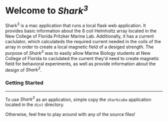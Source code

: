 <h1>Welcome to <i>Shark<sup>3</sup></i></h1>
Shark<sup>3</sup> is a mac application that runs a local flask web application. It provides basic information about the 8 coil Helmholtz array located in the New College of Florida Pritzker Marine Lab. Additionally, it has a current caclulator, which calculateds the required current needed in the coils of the array in order to create a local magnetic field of a desiged strength. The purpose of <i>Shark<sup>3</sup></i> was to easily allow Marine Biology students at New College of Florida to caclulated the current they'd need to create magnetic field for behavioral experiments, as well as provide information about the design of <i>Shark<sup>3</sup></i>.

<h3>Getting Started</h3>
<hr>
To use <i>Shark<sup>3</sup></i> as an application, simple copy the <code>sharkcube</code> application located in the <code>dist</code> directory.

Otherwise, feel free to play around with any of the source files!